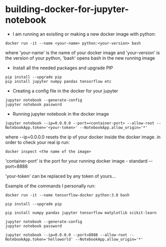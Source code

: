 # building-docker-for-jupyter-notebook

- I am running an exisiting or making a new docker image with python:

```terminal
docker run -it --name <your-name> python:<your-version> bash
```
where 'your-name' is the name of your docker image and 'your-version' is the version of your python, 'bash' opens bash in the new running image

- Install all the needed packages and upgrade PIP

```terminal
pip install --upgrade pip
pip install jupyter numpy pandas tensorflow etc
```
- Creating a config file in the docker for your jupyter

```terminal
jupyter notebook --generate-config
jupyter notebook password
```

- Running jupyter notebook in the docker image

``` terminal
jupyter notebook --ip=0.0.0.0 --port=<container-port> --allow-root --NotebookApp.token='<your-token>' --NotebookApp.allow_origin='*'
```

where --ip=0.0.0.0 resets the ip of your docker inside the docker image. in order to check your real ip run:
``` termial
docker inspect <the name of the image>
```
'container-port' is the port for your running docker image - standard --port=8888

'your-token' can be replaced by any token of yours...


Example of the commands I personally run:

```terminal
docker run -it --name tensorflow-docker python:3.8 bash

pip install --upgrade pip

pip install numpy pandas jupyter tensorflow matplotlib scikit-learn

jupyter notebook --generate-config
jupyter notebook password

jupyter notebook --ip=0.0.0.0 --port=8888 --allow-root --NotebookApp.token='helloworld' --NotebookApp.allow_origin='*'
```
